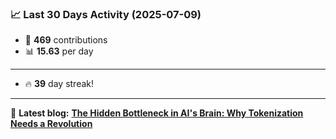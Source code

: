 <!--START_STATS-->
### 📈 Last 30 Days Activity (2025-07-09)  
- 🧮 **469** contributions  
- 📊 **15.63** per day
---
- 🔥 **39** day streak!
---
📝 **Latest blog:** [**The Hidden Bottleneck in AI's Brain: Why Tokenization Needs a Revolution**](https://andriak.com/blog/tokenization-revolution)
<!--END_STATS-->

